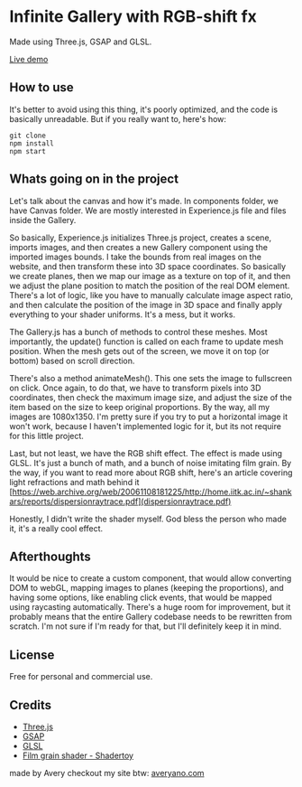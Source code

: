 # Infinite Gallery with RGB-shift fx

Made using Three.js, GSAP and GLSL.

[Live demo](https://wendel-moretti.web.app/)

## How to use

It's better to avoid using this thing, it's poorly optimized, and the code is basically unreadable. But if you really want to, here's how:

```
git clone
npm install
npm start
```

## Whats going on in the project

Let's talk about the canvas and how it's made. In components folder, we have Canvas folder. We are mostly interested in Experience.js file and files inside the Gallery.

So basically, Experience.js initializes Three.js project, creates a scene, imports images, and then creates a new Gallery component using the imported images bounds. I take the bounds from real images on the website, and then transform these into 3D space coordinates. So basically we create planes, then we map our image as a texture on top of it, and then we adjust the plane position to match the position of the real DOM element. There's a lot of logic, like you have to manually calculate image aspect ratio, and then calculate the position of the image in 3D space and finally apply everything to your shader uniforms. It's a mess, but it works.

The Gallery.js has a bunch of methods to control these meshes. Most importantly, the update() function is called on each frame to update mesh position. When the mesh gets out of the screen, we move it on top (or bottom) based on scroll direction.

There's also a method animateMesh(). This one sets the image to fullscreen on click. Once again, to do that, we have to transform pixels into 3D coordinates, then check the maximum image size, and adjust the size of the item based on the size to keep original proportions. By the way, all my images are 1080x1350. I'm pretty sure if you try to put a horizontal image it won't work, because I haven't implemented logic for it, but its not require for this little project.

Last, but not least, we have the RGB shift effect. The effect is made using GLSL. It's just a bunch of math, and a bunch of noise imitating film grain. By the way, if you want to read more about RGB shift, here's an article covering light refractions and math behind it [https://web.archive.org/web/20061108181225/http://home.iitk.ac.in/~shankars/reports/dispersionraytrace.pdf](dispersionraytrace.pdf)

Honestly, I didn't write the shader myself. God bless the person who made it, it's a really cool effect.

## Afterthoughts

It would be nice to create a custom component, that would allow converting DOM to webGL, mapping images to planes (keeping the proportions), and having some options, like enabling click events, that would be mapped using raycasting automatically. There's a huge room for improvement, but it probably means that the entire Gallery codebase needs to be rewritten from scratch. I'm not sure if I'm ready for that, but I'll definitely keep it in mind.

## License

Free for personal and commercial use.

## Credits

- [Three.js](https://threejs.org/)
- [GSAP](https://greensock.com/gsap/)
- [GLSL](<https://www.khronos.org/opengl/wiki/Core_Language_(GLSL)>)
- [Film grain shader - Shadertoy](https://www.shadertoy.com/view/4t2fRz)

made by Avery
checkout my site btw: [averyano.com](https://averyano.com/)

```

```
